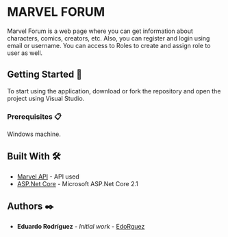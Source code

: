 # MARVEL FORUM

Marvel Forum is a web page where you can get information about characters, comics, creators, etc. Also, you can register and login using email or username. You can access to Roles to create and assign role to user as well.

## Getting Started 🚀

To start using the application, download or fork the repository and open the project using Visual Studio.

### Prerequisites 📋

Windows machine.

## Built With 🛠️

* [Marvel API](https://developer.marvel.com/) - API used
* [ASP.Net Core](https://dotnet.microsoft.com/download) - Microsoft ASP.Net Core 2.1

## Authors ✒️

* **Eduardo Rodríguez** - *Initial work* - [EdoRguez](https://github.com/EdoRguez)
